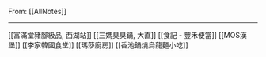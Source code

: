 From:  [[AllNotes]]

---

[[富滿堂豬腳級品, 西湖站]]
[[三媽臭臭鍋, 大直]]
[[食記 - 豐禾便當]]
[[MOS漢堡]]
[[李家韓國食堂]]
[[瑪莎廚房]]
[[香池鍋燒烏龍麵小吃]]